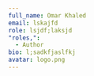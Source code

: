 ```yaml
---
full_name: Omar Khaled
email: lskajfd
role: lsjdf;laksjd
"roles,":
  - Author
bio: l;sadkfjaslfkj
avatar: logo.png
---
```

